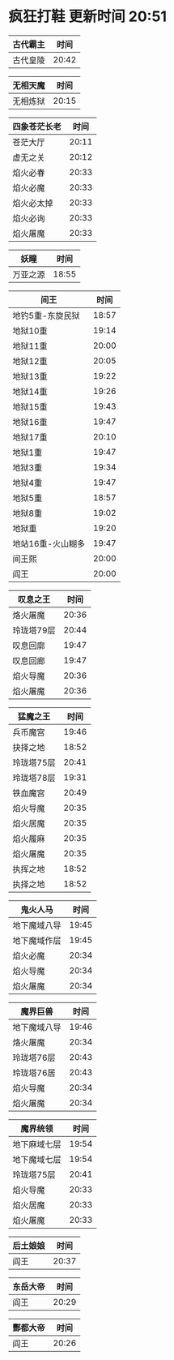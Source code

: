 # 疯狂打鞋 更新时间 20:51

| 古代霸主   | 时间    |
|--------|-------|
| 古代皇陵 | 20:42 |

| 无相天魔   | 时间    |
|--------|-------|
| 无相炼狱 | 20:15 |

| 四象苍茫长老   | 时间    |
|--------|-------|
| 苍茫大厅 | 20:11 |
| 虚无之关 | 20:12 |
| 焰火必春 | 20:33 |
| 焰火必魔 | 20:33 |
| 焰火必太掉 | 20:33 |
| 焰火必询 | 20:33 |
| 焰火屠魔 | 20:33 |

| 妖瞳   | 时间    |
|--------|-------|
| 万亚之源 | 18:55 |

| 间王   | 时间    |
|--------|-------|
| 地钓5重-东旋民狱 | 18:57 |
| 地狱10重 | 19:14 |
| 地狱11重 | 20:00 |
| 地狱12重 | 20:05 |
| 地狱13重 | 19:22 |
| 地狱14重 | 19:26 |
| 地狱15重 | 19:43 |
| 地狱16重 | 19:47 |
| 地狱17重 | 20:10 |
| 地狱1重 | 19:47 |
| 地狱3重 | 19:34 |
| 地狱4重 | 19:47 |
| 地狱5重 | 18:57 |
| 地狱8重 | 19:02 |
| 地狱重 | 19:20 |
| 地站16重-火山糊多 | 19:47 |
| 间王熙 | 20:00 |
| 阎王 | 20:00 |

| 叹息之王   | 时间    |
|--------|-------|
| 烙火屠魔 | 20:36 |
| 玲珑塔79层 | 20:44 |
| 叹息回廓 | 19:47 |
| 叹息回廊 | 19:47 |
| 焰火导魔 | 20:36 |
| 焰火屠魔 | 20:36 |

| 猛魔之王   | 时间    |
|--------|-------|
| 兵币魔宫 | 19:46 |
| 抉择之地 | 18:52 |
| 玲珑塔75层 | 20:41 |
| 玲珑塔78层 | 19:31 |
| 铁血魔宫 | 20:49 |
| 焰火导魔 | 20:35 |
| 焰火居魔 | 20:35 |
| 焰火履麻 | 20:35 |
| 焰火屠魔 | 20:35 |
| 执挥之地 | 18:52 |
| 执择之地 | 18:52 |

| 鬼火人马   | 时间    |
|--------|-------|
| 地下魔域八导 | 19:45 |
| 地下魔域作层 | 19:45 |
| 焰火必魔 | 20:34 |
| 焰火导魔 | 20:34 |
| 焰火屠魔 | 20:34 |

| 魔界巨兽   | 时间    |
|--------|-------|
| 地下魔域八导 | 19:46 |
| 烙火屠魔 | 20:34 |
| 玲珑塔76层 | 20:43 |
| 玲珑塔76居 | 20:43 |
| 焰火导魔 | 20:34 |
| 焰火屠魔 | 20:34 |

| 魔界统领   | 时间    |
|--------|-------|
| 地下麻域七层 | 19:54 |
| 地下魔域七层 | 19:54 |
| 玲珑塔75层 | 20:41 |
| 焰火导魔 | 20:33 |
| 焰火居魔 | 20:33 |
| 焰火屠魔 | 20:33 |

| 后土娘娘   | 时间    |
|--------|-------|
| 阎王 | 20:37 |

| 东岳大帝   | 时间    |
|--------|-------|
| 阎王 | 20:29 |

| 酆都大帝   | 时间    |
|--------|-------|
| 阎王 | 20:26 |